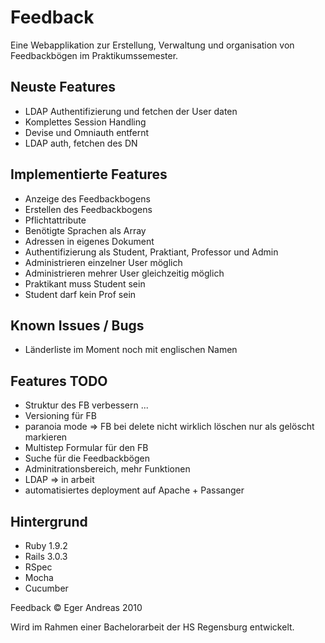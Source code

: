 Feedback
========

Eine Webapplikation zur Erstellung, Verwaltung und organisation von Feedbackbögen im Praktikumssemester.

Neuste Features
---------------

- LDAP Authentifizierung und fetchen der User daten
- Komplettes Session Handling
- Devise und Omniauth entfernt
- LDAP auth, fetchen des DN




Implementierte Features
-----------------------

- Anzeige des Feedbackbogens
- Erstellen des Feedbackbogens
- Pflichtattribute
- Benötigte Sprachen als Array
- Adressen in eigenes Dokument
- Authentifizierung als Student, Praktiant, Professor und Admin
- Administrieren einzelner User möglich
- Administrieren mehrer User gleichzeitig möglich
- Praktikant muss Student sein
- Student darf kein Prof sein

Known Issues / Bugs
-------------------

- Länderliste im Moment noch mit englischen Namen




Features TODO
-------------

- Struktur des FB verbessern ...
- Versioning für FB
- paranoia mode => FB bei delete nicht wirklich löschen nur als gelöscht markieren
- Multistep Formular für den FB
- Suche für die Feedbackbögen
- Adminitrationsbereich, mehr Funktionen
- LDAP => in arbeit
- automatisiertes deployment auf Apache + Passanger


Hintergrund
-----------

- Ruby 1.9.2
- Rails 3.0.3
- RSpec
- Mocha
- Cucumber

Feedback &copy; Eger Andreas 2010

Wird im Rahmen einer Bachelorarbeit der HS Regensburg entwickelt.

